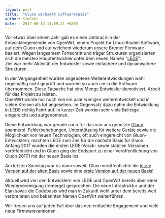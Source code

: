 ```yaml
---
layout: post
title:  "Gluon wechselt Softwarebasis"
author: SimJoSt
date:   2017-06-13 11:59:21 +0200
---
```

Vor etwas über einem Jahr gab es einen Umbruch in der Entwicklergemeinde von OpenWrt, einem Projekt für Linux-Router-Software, auf dem Gluon und auf welchem wiederum unsere Bremer Firmware basiert. Wegen langsamem Fortschritt und träger Strukturen organisierten sich die meisten Hauptentwickler unter dem neuen Namen "[LEDE](https://lede-project.org/about)".  
Ziel war mehr Aktivität der Entwickler sowie einfachere und dynamischere Strukturen.

In der Vergangenheit wurden angebotene Weiterentwicklungen wohl regelmäßig nicht geprüft und wurden so auch nie in die Software übernommen. Diese Tatsache hat eine Menge Entwickler demotiviert, Arbeit für das Projekt zu leisten.  
OpenWrt wurde nur noch von ein paar wenigen weiterentwickelt und in vielen Kreisen als tot angesehen. Im Gegensatz dazu nahm die Entwicklung in LEDE richtig Fahrt auf. In kurzer Zeit wurden sehr viele Beiträge eingereicht und aufgenommen.

Diese Entwicklung war gerade auch für das von uns genutzte [Gluon](https://gluon.readthedocs.io/) spannend. Fehlerbehebungen, Unterstützung für weitere Geräte sowie die Möglichkeit von neuen Technologien, oft auch eingereicht von Gluon-Entwicklern, machten LEDE zum Ziel für die nächste Basis für Gluon.  
Anfang 2017 wurden die ersten LEDE-Vorab- sowie stabilen Versionen veröffentlicht und in Gluon ging der Endspurt zu einer Veröffentlichung von Gluon 2017.1 mit der neuen Basis los.

Am letzten Samstag war es dann soweit: Gluon veröffentlichte die [letzte Version auf der alten Basis](http://gluon.readthedocs.io/en/v2016.2.6/releases/v2016.2.6.html) sowie eine [erste Version auf der neuen Basis](http://gluon.readthedocs.io/en/v2017.1/releases/v2017.1.html)!  

Aktuell wird von den Entwicklern von LEDE und OpenWrt bereits über einer Wiedervereinigung (remerge) gesprochen. Die neue Infrastruktur und der Elan sowie die Codebasis wird man in Zukunft wohl unter dem bereits weit verbreiteten und bekannten Namen OpenWrt weiterführen.

Wir freuen uns auf jeden Fall über das neu entfachte Engagement und viele neue Firmwareversionen.
